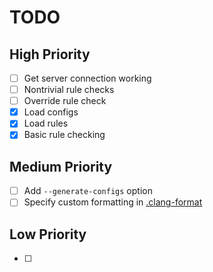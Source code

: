 # TODO
## High Priority
- [ ] Get server connection working
- [ ] Nontrivial rule checks
- [ ] Override rule check
- [x] Load configs
- [x] Load rules
- [x] Basic rule checking

## Medium Priority
- [ ] Add `--generate-configs` option
- [ ] Specify custom formatting in [.clang-format](.clang-format)

## Low Priority
- [ ]
